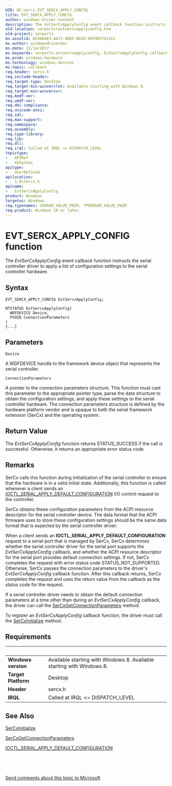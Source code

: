 ```yaml
---
UID: NC:sercx.EVT_SERCX_APPLY_CONFIG
title: EVT_SERCX_APPLY_CONFIG
author: windows-driver-content
description: The EvtSerCxApplyConfig event callback function instructs the serial controller driver to apply a list of configuration settings to the serial controller hardware.
old-location: serports\evtsercxapplyconfig.htm
old-project: serports
ms.assetid: DC0AB4E3-AA73-4DD5-B91D-95F9D3792321
ms.author: windowsdriverdev
ms.date: 12/14/2017
ms.keywords: serports.evtsercxapplyconfig, EvtSerCxApplyConfig callback function [Serial Ports], EvtSerCxApplyConfig, EVT_SERCX_APPLY_CONFIG, EVT_SERCX_APPLY_CONFIG, 1/EvtSerCxApplyConfig
ms.prod: windows-hardware
ms.technology: windows-devices
ms.topic: callback
req.header: sercx.h
req.include-header: 
req.target-type: Desktop
req.target-min-winverclnt: Available starting with Windows 8.
req.target-min-winversvr: 
req.kmdf-ver: 
req.umdf-ver: 
req.ddi-compliance: 
req.unicode-ansi: 
req.idl: 
req.max-support: 
req.namespace: 
req.assembly: 
req.type-library: 
req.lib: 
req.dll: 
req.irql: Called at IRQL <= DISPATCH_LEVEL
topictype:
-	APIRef
-	kbSyntax
apitype:
-	UserDefined
apilocation:
-	1.0\Sercx.h
apiname:
-	EvtSerCxApplyConfig
product: Windows
targetos: Windows
req.typenames: SENSOR_VALUE_PAIR, *PSENSOR_VALUE_PAIR
req.product: Windows 10 or later.
---
```



# EVT_SERCX_APPLY_CONFIG function
The <i>EvtSerCxApplyConfig</i> event callback function instructs the serial controller driver to apply a list of configuration settings to the serial controller hardware.

## Syntax

```
EVT_SERCX_APPLY_CONFIG EvtSercxApplyConfig;

NTSTATUS EvtSercxApplyConfig(
  WDFDEVICE Device,
  PVOID ConnectionParameters
)
{...}
```

## Parameters

`Device`

A WDFDEVICE handle to the framework device object that represents the serial controller.

`ConnectionParameters`

A pointer to the connection parameters structure.  This function must cast this parameter to the appropriate pointer type, parse the data structure to obtain the configuration settings, and apply these settings to the serial controller hardware. The connection parameters structure is defined by the hardware platform vendor and is opaque to both the serial framework extension (SerCx) and the operating system.


## Return Value

The <i>EvtSerCxApplyConfig</i> function returns STATUS_SUCCESS if the call is successful. Otherwise, it returns an appropriate error status code.

## Remarks

SerCx calls this function during initialization of the serial controller to ensure that the hardware is in a valid initial state. Additionally, this function is called whenever a client sends an <a href="..\ntddser\ni-ntddser-ioctl_serial_apply_default_configuration.md">IOCTL_SERIAL_APPLY_DEFAULT_CONFIGURATION</a> I/O control request to the controller.

SerCx obtains these configuration parameters from the ACPI resource descriptor for the serial controller device. The data format that the ACPI firmware uses to store these configuration settings should be the same data format that is expected by the serial controller driver.

When a client sends an <b>IOCTL_SERIAL_APPLY_DEFAULT_CONFIGURATION</b> request to a serial port that is managed by SerCx, SerCx determines whether the serial controller driver for the serial port supports the <i>EvtSerCxApplyConfig</i> callback, and whether the ACPI resource descriptor for the serial port provides default connection settings. If not, SerCx completes the request with error status code STATUS_NOT_SUPPORTED. Otherwise, SerCx passes the connection parameters to the driver's <i>EvtSerCxApplyConfig</i> callback function. After this callback returns, SerCx completes the request and uses the return value from the callback as the status code for the request.

If a serial controller driver needs to obtain the default connection parameters at a time other than during an <i>EvtSerCxApplyConfig</i> callback, the driver can call the <a href="..\sercx\nf-sercx-sercxgetconnectionparameters.md">SerCxGetConnectionParameters</a> method.

To register an <i>EvtSerCxApplyConfig</i> callback function, the driver must call the <a href="..\sercx\nf-sercx-sercxinitialize.md">SerCxInitialize</a> method.

## Requirements
| &nbsp; | &nbsp; |
| ---- |:---- |
| **Windows version** | Available starting with Windows 8. Available starting with Windows 8. |
| **Target Platform** | Desktop |
| **Header** | sercx.h |
| **IRQL** | Called at IRQL <= DISPATCH_LEVEL |

## See Also

<a href="..\sercx\nf-sercx-sercxinitialize.md">SerCxInitialize</a>

<a href="..\sercx\nf-sercx-sercxgetconnectionparameters.md">SerCxGetConnectionParameters</a>

<a href="..\ntddser\ni-ntddser-ioctl_serial_apply_default_configuration.md">IOCTL_SERIAL_APPLY_DEFAULT_CONFIGURATION</a>

 

 

<a href="mailto:wsddocfb@microsoft.com?subject=Documentation%20feedback [serports\serports]:%20EVT_SERCX_APPLY_CONFIG callback function%20 RELEASE:%20(12/14/2017)&amp;body=%0A%0APRIVACY STATEMENT%0A%0AWe use your feedback to improve the documentation. We don't use your email address for any other purpose, and we'll remove your email address from our system after the issue that you're reporting is fixed. While we're working to fix this issue, we might send you an email message to ask for more info. Later, we might also send you an email message to let you know that we've addressed your feedback.%0A%0AFor more info about Microsoft's privacy policy, see http://privacy.microsoft.com/en-us/default.aspx." title="Send comments about this topic to Microsoft">Send comments about this topic to Microsoft</a>
